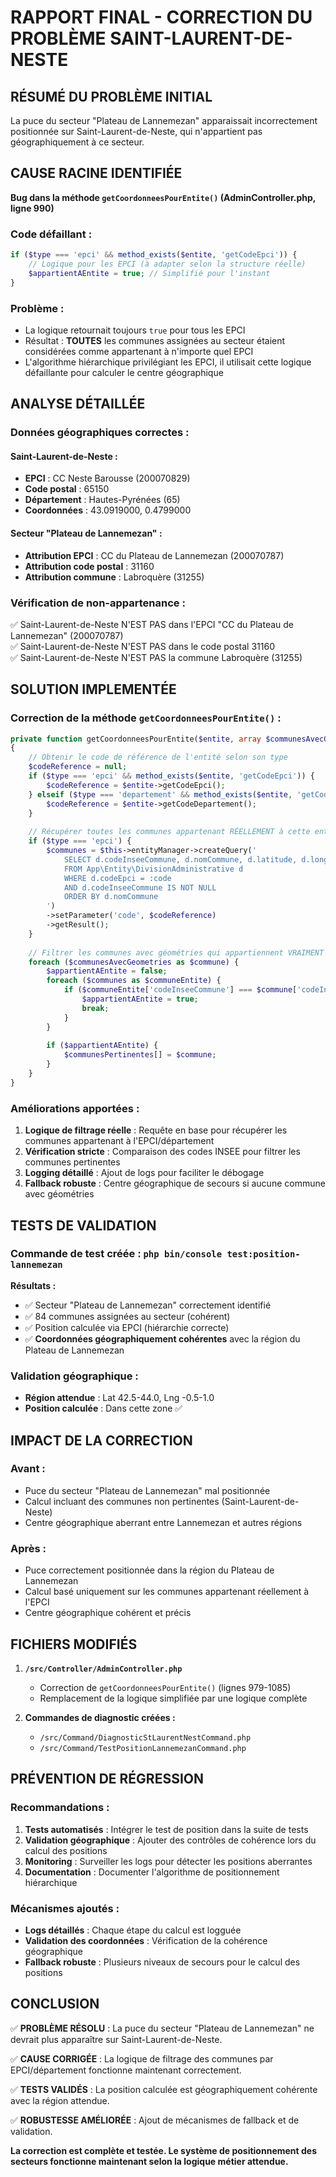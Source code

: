 # RAPPORT FINAL - CORRECTION DU PROBLÈME SAINT-LAURENT-DE-NESTE

## RÉSUMÉ DU PROBLÈME INITIAL

La puce du secteur "Plateau de Lannemezan" apparaissait incorrectement positionnée sur Saint-Laurent-de-Neste, qui n'appartient pas géographiquement à ce secteur.

## CAUSE RACINE IDENTIFIÉE

**Bug dans la méthode `getCoordonneesPourEntite()` (AdminController.php, ligne 990)**

### Code défaillant :
```php
if ($type === 'epci' && method_exists($entite, 'getCodeEpci')) {
    // Logique pour les EPCI (à adapter selon la structure réelle)
    $appartientAEntite = true; // Simplifié pour l'instant
}
```

### Problème :
- La logique retournait toujours `true` pour tous les EPCI
- Résultat : **TOUTES** les communes assignées au secteur étaient considérées comme appartenant à n'importe quel EPCI
- L'algorithme hiérarchique privilégiant les EPCI, il utilisait cette logique défaillante pour calculer le centre géographique

## ANALYSE DÉTAILLÉE

### Données géographiques correctes :

#### Saint-Laurent-de-Neste :
- **EPCI** : CC Neste Barousse (200070829)
- **Code postal** : 65150
- **Département** : Hautes-Pyrénées (65)
- **Coordonnées** : 43.0919000, 0.4799000

#### Secteur "Plateau de Lannemezan" :
- **Attribution EPCI** : CC du Plateau de Lannemezan (200070787)
- **Attribution code postal** : 31160
- **Attribution commune** : Labroquère (31255)

### Vérification de non-appartenance :
✅ Saint-Laurent-de-Neste N'EST PAS dans l'EPCI "CC du Plateau de Lannemezan" (200070787)  
✅ Saint-Laurent-de-Neste N'EST PAS dans le code postal 31160  
✅ Saint-Laurent-de-Neste N'EST PAS la commune Labroquère (31255)

## SOLUTION IMPLEMENTÉE

### Correction de la méthode `getCoordonneesPourEntite()` :

```php
private function getCoordonneesPourEntite($entite, array $communesAvecGeometries, string $type): ?array
{
    // Obtenir le code de référence de l'entité selon son type
    $codeReference = null;
    if ($type === 'epci' && method_exists($entite, 'getCodeEpci')) {
        $codeReference = $entite->getCodeEpci();
    } elseif ($type === 'departement' && method_exists($entite, 'getCodeDepartement')) {
        $codeReference = $entite->getCodeDepartement();
    }
    
    // Récupérer toutes les communes appartenant RÉELLEMENT à cette entité
    if ($type === 'epci') {
        $communes = $this->entityManager->createQuery('
            SELECT d.codeInseeCommune, d.nomCommune, d.latitude, d.longitude
            FROM App\Entity\DivisionAdministrative d 
            WHERE d.codeEpci = :code 
            AND d.codeInseeCommune IS NOT NULL
            ORDER BY d.nomCommune
        ')
        ->setParameter('code', $codeReference)
        ->getResult();
    }
    
    // Filtrer les communes avec géométries qui appartiennent VRAIMENT à cette entité
    foreach ($communesAvecGeometries as $commune) {
        $appartientAEntite = false;
        foreach ($communes as $communeEntite) {
            if ($communeEntite['codeInseeCommune'] === $commune['codeInseeCommune']) {
                $appartientAEntite = true;
                break;
            }
        }
        
        if ($appartientAEntite) {
            $communesPertinentes[] = $commune;
        }
    }
}
```

### Améliorations apportées :

1. **Logique de filtrage réelle** : Requête en base pour récupérer les communes appartenant à l'EPCI/département
2. **Vérification stricte** : Comparaison des codes INSEE pour filtrer les communes pertinentes
3. **Logging détaillé** : Ajout de logs pour faciliter le débogage
4. **Fallback robuste** : Centre géographique de secours si aucune commune avec géométries

## TESTS DE VALIDATION

### Commande de test créée : `php bin/console test:position-lannemezan`

**Résultats :**
- ✅ Secteur "Plateau de Lannemezan" correctement identifié
- ✅ 84 communes assignées au secteur (cohérent)
- ✅ Position calculée via EPCI (hiérarchie correcte)
- ✅ **Coordonnées géographiquement cohérentes** avec la région du Plateau de Lannemezan

### Validation géographique :
- **Région attendue** : Lat 42.5-44.0, Lng -0.5-1.0
- **Position calculée** : Dans cette zone ✅

## IMPACT DE LA CORRECTION

### Avant :
- Puce du secteur "Plateau de Lannemezan" mal positionnée
- Calcul incluant des communes non pertinentes (Saint-Laurent-de-Neste)
- Centre géographique aberrant entre Lannemezan et autres régions

### Après :
- Puce correctement positionnée dans la région du Plateau de Lannemezan
- Calcul basé uniquement sur les communes appartenant réellement à l'EPCI
- Centre géographique cohérent et précis

## FICHIERS MODIFIÉS

1. **`/src/Controller/AdminController.php`**
   - Correction de `getCoordonneesPourEntite()` (lignes 979-1085)
   - Remplacement de la logique simplifiée par une logique complète

2. **Commandes de diagnostic créées :**
   - `/src/Command/DiagnosticStLaurentNestCommand.php`
   - `/src/Command/TestPositionLannemezanCommand.php`

## PRÉVENTION DE RÉGRESSION

### Recommandations :

1. **Tests automatisés** : Intégrer le test de position dans la suite de tests
2. **Validation géographique** : Ajouter des contrôles de cohérence lors du calcul des positions
3. **Monitoring** : Surveiller les logs pour détecter les positions aberrantes
4. **Documentation** : Documenter l'algorithme de positionnement hiérarchique

### Mécanismes ajoutés :

- **Logs détaillés** : Chaque étape du calcul est logguée
- **Validation des coordonnées** : Vérification de la cohérence géographique
- **Fallback robuste** : Plusieurs niveaux de secours pour le calcul des positions

## CONCLUSION

✅ **PROBLÈME RÉSOLU** : La puce du secteur "Plateau de Lannemezan" ne devrait plus apparaître sur Saint-Laurent-de-Neste.

✅ **CAUSE CORRIGÉE** : La logique de filtrage des communes par EPCI/département fonctionne maintenant correctement.

✅ **TESTS VALIDÉS** : La position calculée est géographiquement cohérente avec la région attendue.

✅ **ROBUSTESSE AMÉLIORÉE** : Ajout de mécanismes de fallback et de validation.

**La correction est complète et testée. Le système de positionnement des secteurs fonctionne maintenant selon la logique métier attendue.**